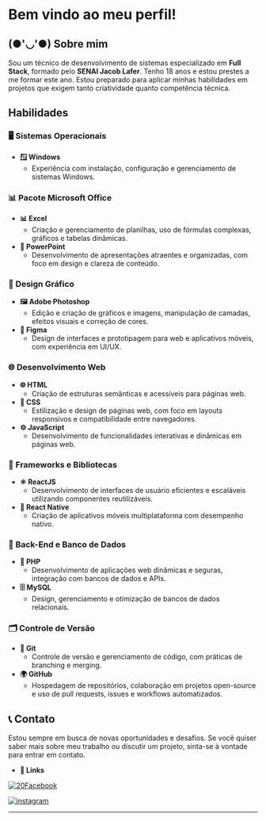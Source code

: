 # Bem vindo ao meu perfil!
## (●'◡'●) Sobre mim

Sou um técnico de desenvolvimento de sistemas especializado em **Full Stack**, formado pelo **SENAI Jacob Lafer**. Tenho 18 anos e estou prestes a me formar este ano. Estou preparado para aplicar minhas habilidades em projetos que exigem tanto criatividade quanto competência técnica.

## Habilidades

### 🖥️ Sistemas Operacionais
- **🪟 Windows**
  - Experiência com instalação, configuração e gerenciamento de sistemas Windows.

### 📊 Pacote Microsoft Office
- **📊 Excel**
  - Criação e gerenciamento de planilhas, uso de fórmulas complexas, gráficos e tabelas dinâmicas.
- **📑 PowerPoint**
  - Desenvolvimento de apresentações atraentes e organizadas, com foco em design e clareza de conteúdo.

### 🎨 Design Gráfico
- **🖼️ Adobe Photoshop**
  - Edição e criação de gráficos e imagens, manipulação de camadas, efeitos visuais e correção de cores.
- **🎨 Figma**
  - Design de interfaces e prototipagem para web e aplicativos móveis, com experiência em UI/UX.

### 🌐 Desenvolvimento Web
- **🌐 HTML**
  - Criação de estruturas semânticas e acessíveis para páginas web.
- **🎨 CSS**
  - Estilização e design de páginas web, com foco em layouts responsivos e compatibilidade entre navegadores.
- **⚙️ JavaScript**
  - Desenvolvimento de funcionalidades interativas e dinâmicas em páginas web.

### 🚀 Frameworks e Bibliotecas
- **⚛️ ReactJS**
  - Desenvolvimento de interfaces de usuário eficientes e escaláveis utilizando componentes reutilizáveis.
- **📱 React Native**
  - Criação de aplicativos móveis multiplataforma com desempenho nativo.

### 🔧 Back-End e Banco de Dados
- **🐘 PHP**
  - Desenvolvimento de aplicações web dinâmicas e seguras, integração com bancos de dados e APIs.
- **🗄️ MySQL**
  - Design, gerenciamento e otimização de bancos de dados relacionais.

### 🗂️ Controle de Versão
- **🐙 Git**
  - Controle de versão e gerenciamento de código, com práticas de branching e merging.
- **🌍 GitHub**
  - Hospedagem de repositórios, colaboração em projetos open-source e uso de pull requests, issues e workflows automatizados.

## 📞 Contato

Estou sempre em busca de novas oportunidades e desafios. Se você quiser saber mais sobre meu trabalho ou discutir um projeto, sinta-se à vontade para entrar em contato.
- **🔗 Links**

[![20Facebook](https://img.shields.io/badge/•%20Facebook-blue?style=for-the-badge&logo=•%20Facebook&logoColor=white)](https://www.facebook.com/vinicius.viera.9674)


[![instagram](https://img.shields.io/badge/instagram-FD1D1D?style=for-the-badge&logo=instagram&logoColor=white)](https://www.instagram.com/viny_offh/)


---

